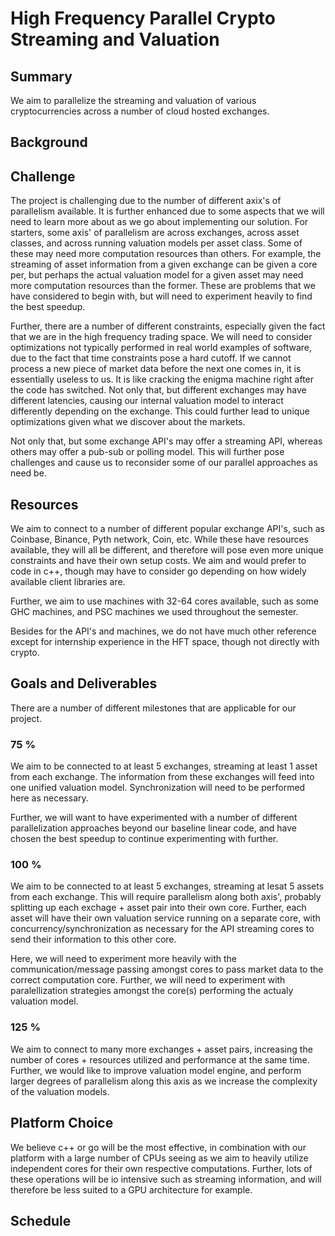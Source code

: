 # High Frequency Parallel Crypto Streaming and Valuation

## Summary
We aim to parallelize the streaming and valuation of various cryptocurrencies across a number of cloud hosted exchanges.

## Background

## Challenge
The project is challenging due to the number of different axix's of parallelism available. It is further enhanced due to some aspects that we will need to learn more about as we go about implementing our solution. For starters, some axis' of parallelism are across exchanges, across asset classes, and across running valuation models per asset class. Some of these may need more computation resources than others. For example, the streaming of asset information from a given exchange can be given a core per, but perhaps the actual valuation model for a given asset may need more computation resources than the former. These are problems that we have considered to begin with, but will need to experiment heavily to find the best speedup.

Further, there are a number of different constraints, especially given the fact that we are in the high frequency trading space. We will need to consider optimizations not typically performed in real world examples of software, due to the fact that time constraints pose a hard cutoff. If we cannot process a new piece of market data before the next one comes in, it is essentially useless to us. It is like cracking the enigma machine right after the code has switched. Not only that, but different exchanges may have different latencies, causing our internal valuation model to interact differently depending on the exchange. This could further lead to unique optimizations given what we discover about the markets.

Not only that, but some exchange API's may offer a streaming API, whereas others may offer a pub-sub or polling model. This will further pose challenges and cause us to reconsider some of our parallel approaches as need be.

## Resources
We aim to connect to a number of different popular exchange API's, such as Coinbase, Binance, Pyth network, Coin, etc. While these have resources available, they will all be different, and therefore will pose even more unique constraints and have their own setup costs. We aim and would prefer to code in c++, though may have to consider go depending on how widely available client libraries are.

Further, we aim to use machines with 32-64 cores available, such as some GHC machines, and PSC machines we used throughout the semester.

Besides for the API's and machines, we do not have much other reference except for internship experience in the HFT space, though not directly with crypto.

## Goals and Deliverables
There are a number of different milestones that are applicable for our project.

### 75 %
We aim to be connected to at least 5 exchanges, streaming at least 1 asset from each exchange. The information from these exchanges will feed into one unified valuation model. Synchronization will need to be performed here as necessary.

Further, we will want to have experimented with a number of different parallelization approaches beyond our baseline linear code, and have chosen the best speedup to continue experimenting with further.

### 100 %
We aim to be connected to at least 5 exchanges, streaming at lesat 5 assets from each exchange. This will require parallelism along both axis', probably splitting up each exchage + asset pair into their own core. Further, each asset will have their own valuation service running on a separate core, with concurrency/synchronization as necessary for the API streaming cores to send their information to this other core.

Here, we will need to experiment more heavily with the communication/message passing amongst cores to pass market data to the correct computation core. Further, we will need to experiment with paralellization strategies amongst the core(s) performing the actualy valuation model.

### 125 %
We aim to connect to many more exchanges + asset pairs, increasing the number of cores + resources utilized and performance at the same time. Further, we would like to improve valuation model engine, and perform larger degrees of parallelism along this axis as we increase the complexity of the valuation models.


## Platform Choice
We believe c++ or go will be the most effective, in combination with our platform with a large number of CPUs seeing as we aim to heavily utilize independent cores for their own respective computations. Further, lots of these operations will be io intensive such as streaming information, and will therefore be less suited to a GPU architecture for example.

## Schedule
